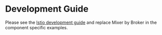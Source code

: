 # Development Guide

Please see the
[Istio development guide](https://github.com/istio/istio/blob/master/devel/README.md) 
and replace Mixer by Broker in the component specific examples.


